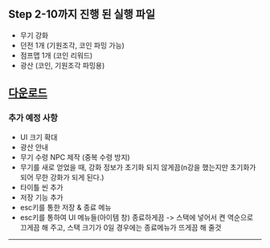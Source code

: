 ## Step 2-10까지 진행 된 실행 파일

- 무기 강화
- 던전 1개 (기원조각, 코인 파밍 가능)
- 점프맵 1개 (코인 리워드)
- 광산 (코인, 기원조각 파밍용)

## [다운로드](https://drive.google.com/file/d/1v0qGQMRRZGKD2NX7vXdA9sqn_-0Y_Gmr/view?usp=share_link)


### 추가 예정 사항

- UI 크기 확대
- 광산 안내
- 무기 수령 NPC 제작 (중복 수령 방지)
- 무기를 새로 얻었을 때, 강화 정보가 초기화 되지 않게끔(n강을 했는지만 초기화가 되어 무한 강화가 되게 된다.)
- 타이틀 씬 추가
- 저장 기능 추가
- esc키를 통한 저장 & 종료 메뉴
- esc키를 통하여 UI 메뉴들(아이템 창) 종료하게끔 -> 스택에 넣어서 켠 역순으로 끄게끔 해 주고, 스택 크기가 0일 경우에는 종료메뉴가 뜨게끔 해 줄것

<hr>
